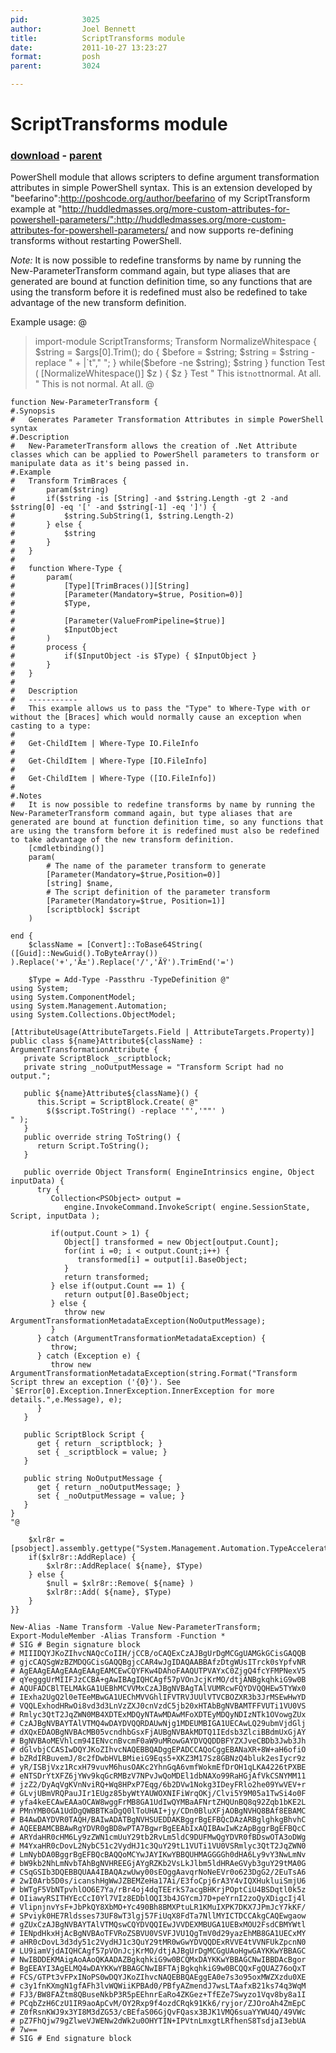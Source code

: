 ```yaml
---
pid:            3025
author:         Joel Bennett
title:          ScriptTransforms module
date:           2011-10-27 13:23:27
format:         posh
parent:         3024

---
```


# ScriptTransforms module

### [download](//scripts/3025.ps1) - [parent](//scripts/3024.md)

PowerShell module that allows scripters to define argument transformation attributes in simple PowerShell syntax.  This is an extension developed by "beefarino":http://poshcode.org/author/beefarino of my ScriptTransform example at "http://huddledmasses.org/more-custom-attributes-for-powershell-parameters/":http://huddledmasses.org/more-custom-attributes-for-powershell-parameters/ and now supports re-defining transforms without restarting PowerShell.

*Note:* It is now possible to redefine transforms by name by running the New-ParameterTransform command again, but type aliases that are generated are bound at function definition time, so any functions that are using the transform before it is redefined must also be redefined to take advantage of the new transform definition.

Example usage: @
> import-module ScriptTransforms;
> Transform NormalizeWhitespace { 
>   $string = $args[0].Trim(); 
>   do { 
>      $before = $string; 
>      $string = $string -replace " + |`t"," ";
>   } while($before -ne $string);
>   $string
> }
> function Test ( [NormalizeWhitespace()] $z ) { $z }
> Test " This is`tnot`tnormal.  At all.   "
This is not normal. At all.
@

```posh
function New-ParameterTransform {
#.Synopsis
#	Generates Parameter Transformation Attributes in simple PowerShell syntax
#.Description
#	New-ParameterTransform allows the creation of .Net Attribute classes which can be applied to PowerShell parameters to transform or manipulate data as it's being passed in.
#.Example
#	Transform TrimBraces {
#		param($string) 
#		if($string -is [String] -and $string.Length -gt 2 -and $string[0] -eq '[' -and $string[-1] -eq ']') { 
#			$string.SubString(1, $string.Length-2) 
#		} else { 
#			$string
#		} 
#	}
#
#	function Where-Type {
#		param(
#			[Type][TrimBraces()][String]
#			[Parameter(Mandatory=$true, Position=0)]
#			$Type,
#			
#			[Parameter(ValueFromPipeline=$true)]
#			$InputObject
#		)
#		process {
#			if($InputObject -is $Type) { $InputObject }
#		}
#	}
#
#   Description
#   -----------
#	This example allows us to pass the "Type" to Where-Type with or without the [Braces] which would normally cause an exception when casting to a type:
#
#	Get-ChildItem | Where-Type IO.FileInfo
#
#	Get-ChildItem | Where-Type [IO.FileInfo]
#
#	Get-ChildItem | Where-Type ([IO.FileInfo])
#
#.Notes
#   It is now possible to redefine transforms by name by running the New-ParameterTransform command again, but type aliases that are generated are bound at function definition time, so any functions that are using the transform before it is redefined must also be redefined to take advantage of the new transform definition.
	[cmdletbinding()]
	param(
		# The name of the parameter transform to generate
		[Parameter(Mandatory=$true,Position=0)]
		[string] $name,
		# The script definition of the parameter transform
		[Parameter(Mandatory=$true, Position=1)]
		[scriptblock] $script
	)

end {
	$className = [Convert]::ToBase64String( ([Guid]::NewGuid().ToByteArray()) ).Replace('+','Ã±').Replace('/','ÃŸ').TrimEnd('=')

	$Type = Add-Type -Passthru -TypeDefinition @"
using System;
using System.ComponentModel;
using System.Management.Automation;
using System.Collections.ObjectModel;

[AttributeUsage(AttributeTargets.Field | AttributeTargets.Property)]
public class ${name}Attribute${className} : ArgumentTransformationAttribute {
   private ScriptBlock _scriptblock;
   private string _noOutputMessage = "Transform Script had no output.";

   public ${name}Attribute${className}() {
      this.Script = ScriptBlock.Create( @"
	  	$($script.ToString() -replace '"','""' )
" );
   }
   public override string ToString() {
      return Script.ToString();
   }

   public override Object Transform( EngineIntrinsics engine, Object inputData) {
      try {
         Collection<PSObject> output =
            engine.InvokeCommand.InvokeScript( engine.SessionState, Script, inputData );
         
         if(output.Count > 1) {
            Object[] transformed = new Object[output.Count];
            for(int i =0; i < output.Count;i++) {
               transformed[i] = output[i].BaseObject;
            }
            return transformed;
         } else if(output.Count == 1) {
            return output[0].BaseObject;
         } else {
            throw new ArgumentTransformationMetadataException(NoOutputMessage);
         }
      } catch (ArgumentTransformationMetadataException) {
         throw;
      } catch (Exception e) {
         throw new ArgumentTransformationMetadataException(string.Format("Transform Script threw an exception ('{0}'). See `$Error[0].Exception.InnerException.InnerException for more details.",e.Message), e);
      }
   }
   
   public ScriptBlock Script {
      get { return _scriptblock; }
      set { _scriptblock = value; }
   }
   
   public string NoOutputMessage {
      get { return _noOutputMessage; }
      set { _noOutputMessage = value; }
   }  
}
"@

	$xlr8r = [psobject].assembly.gettype("System.Management.Automation.TypeAccelerators")
	if($xlr8r::AddReplace) { 
		$xlr8r::AddReplace( ${name}, $Type) 
	} else {
		$null = $xlr8r::Remove( ${name} )
		$xlr8r::Add( ${name}, $Type)
	}
}}

New-Alias -Name Transform -Value New-ParameterTransform;
Export-ModuleMember -Alias Transform -Function *
# SIG # Begin signature block
# MIIIDQYJKoZIhvcNAQcCoIIH/jCCB/oCAQExCzAJBgUrDgMCGgUAMGkGCisGAQQB
# gjcCAQSgWzBZMDQGCisGAQQBgjcCAR4wJgIDAQAABBAfzDtgWUsITrck0sYpfvNR
# AgEAAgEAAgEAAgEAAgEAMCEwCQYFKw4DAhoFAAQUTPVAYxC0ZjgQ4fcYFMPNexV5
# qYegggUrMIIFJzCCBA+gAwIBAgIQHCAgf57pVOnJcjKrMO/dtjANBgkqhkiG9w0B
# AQUFADCBlTELMAkGA1UEBhMCVVMxCzAJBgNVBAgTAlVUMRcwFQYDVQQHEw5TYWx0
# IExha2UgQ2l0eTEeMBwGA1UEChMVVGhlIFVTRVJUUlVTVCBOZXR3b3JrMSEwHwYD
# VQQLExhodHRwOi8vd3d3LnVzZXJ0cnVzdC5jb20xHTAbBgNVBAMTFFVUTi1VU0VS
# Rmlyc3QtT2JqZWN0MB4XDTExMDQyNTAwMDAwMFoXDTEyMDQyNDIzNTk1OVowgZUx
# CzAJBgNVBAYTAlVTMQ4wDAYDVQQRDAUwNjg1MDEUMBIGA1UECAwLQ29ubmVjdGlj
# dXQxEDAOBgNVBAcMB05vcndhbGsxFjAUBgNVBAkMDTQ1IEdsb3ZlciBBdmUxGjAY
# BgNVBAoMEVhlcm94IENvcnBvcmF0aW9uMRowGAYDVQQDDBFYZXJveCBDb3Jwb3Jh
# dGlvbjCCASIwDQYJKoZIhvcNAQEBBQADggEPADCCAQoCggEBANaXR+8W+aH6ofiO
# bZRdIRBuvemJ/8c2fDwbHVLBMieiG9Eqs5+XKZ3M17Sz8GBNzQ4bluk2esIycr9z
# yR/ISBjVxz1RcxH79vuvM6husOAKc2YhnGqA6vmfWokmEfDrOH1qLKA4226tPXBE
# eNTSDrYtXFZ6jYWv9kqGcRMBzV7NPvJwQoMDEl1dbNAXo99RaHGjAfVkCSNYMM11
# jzZ2/DyAqVgKVnNviRQ+Wq8HPxP7Eqg/6b2DVw1Nokg3IDeyFRlo2he09YwVEV+r
# GLvjUBmVRQPauJIr1EUgz85byWtYAUWOXNIFiWrqOKj/Clvi5Y9M05a1TwSi4o0F
# yfa4keECAwEAAaOCAW8wggFrMB8GA1UdIwQYMBaAFNrtZHQUnBQ8q92Zqb1bKE2L
# PMnYMB0GA1UdDgQWBBTKaDgQ0lToUHAI+jy/CDn0BluXFjAOBgNVHQ8BAf8EBAMC
# B4AwDAYDVR0TAQH/BAIwADATBgNVHSUEDDAKBggrBgEFBQcDAzARBglghkgBhvhC
# AQEEBAMCBBAwRgYDVR0gBD8wPTA7BgwrBgEEAbIxAQIBAwIwKzApBggrBgEFBQcC
# ARYdaHR0cHM6Ly9zZWN1cmUuY29tb2RvLm5ldC9DUFMwQgYDVR0fBDswOTA3oDWg
# M4YxaHR0cDovL2NybC51c2VydHJ1c3QuY29tL1VUTi1VU0VSRmlyc3QtT2JqZWN0
# LmNybDA0BggrBgEFBQcBAQQoMCYwJAYIKwYBBQUHMAGGGGh0dHA6Ly9vY3NwLmNv
# bW9kb2NhLmNvbTAhBgNVHREEGjAYgRZKb2VsLkJlbm5ldHRAeGVyb3guY29tMA0G
# CSqGSIb3DQEBBQUAA4IBAQAzwUwy00sEOggAavqrNoNeEVr0o623DgG2/2EuTsA6
# 2wI0Arb5D0s/icanshHgWwJZBEMZeHa17Ai/E3foCpj6rA3Y4vIQXHukluiSmjU6
# bWTgF5VbNTpvhlOO6E7Ya/rBr4oj4dqTEErkS7acgBHKrjPOptCiU4BSDqtl0k5z
# OIiawyRSITHYEcCcI0Yl7VIz8EDblOQI3b4JGYcmJ7D+peYrnI2zoQyXDigcIj4l
# VlipnjnvYsF+JbPkQY8XbMO+Yc490Bh8BMXPtuLR1KMuIXPK7DKX7JPmJcY7kKF/
# SPviyk0HE7Rldsses73UF8wT3lgj57FiUqX8FdTa7NllMYICTDCCAkgCAQEwgaow
# gZUxCzAJBgNVBAYTAlVTMQswCQYDVQQIEwJVVDEXMBUGA1UEBxMOU2FsdCBMYWtl
# IENpdHkxHjAcBgNVBAoTFVRoZSBVU0VSVFJVU1QgTmV0d29yazEhMB8GA1UECxMY
# aHR0cDovL3d3dy51c2VydHJ1c3QuY29tMR0wGwYDVQQDExRVVE4tVVNFUkZpcnN0
# LU9iamVjdAIQHCAgf57pVOnJcjKrMO/dtjAJBgUrDgMCGgUAoHgwGAYKKwYBBAGC
# NwIBDDEKMAigAoAAoQKAADAZBgkqhkiG9w0BCQMxDAYKKwYBBAGCNwIBBDAcBgor
# BgEEAYI3AgELMQ4wDAYKKwYBBAGCNwIBFTAjBgkqhkiG9w0BCQQxFgQUAZ76oQxT
# FCS/GTPt3vFPxINoPS0wDQYJKoZIhvcNAQEBBQAEggEA0e7s3o95oxMWZXzdu0XE
# c3y1fnKXmgN1gfAFh3lvWQWiiKPBAd0/PBfyAZmendJ7wsLTAafxB21ks74q3WqM
# FJ3/BW8FAZtm8QBuseNkbP3R5pEEhnrEaRo4ZKGez+TfEZe7Swyzo1Vqv8by8a1I
# PCqbZzH6CzU1IR9aoApCvM/OY2Rxp9f4ozdCRqk91Kk6/ryjor/ZJOroAh4ZmEpC
# Z0fRsnKWJ9x3YI8M3dZG53/cBEfaS06GjQvFQasx3BJK1VMQ6suaYYWU4Q/49VWc
# pZ7FhQjw79gZlweVJWENw2dWk2u0OHYTIN+IPVtnLmxgtLRfhenS8TsdjaI3ebUA
# 7w==
# SIG # End signature block

```
